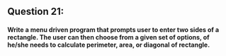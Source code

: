 ## Question 21:
#### **Write a menu driven program that prompts user to enter two sides of a rectangle. The user can then choose from a given set of options, of he/she needs to calculate perimeter, area, or diagonal of rectangle.**

